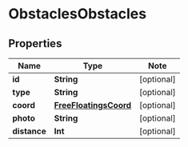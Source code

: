 # ObstaclesObstacles

## Properties

Name | Type | Note
---- | ---- | ----
**id** | **String** | [optional] 
**type** | **String** | [optional] 
**coord** | [**FreeFloatingsCoord**](FreeFloatingsCoord.md) | [optional] 
**photo** | **String** | [optional] 
**distance** | **Int** | [optional] 

